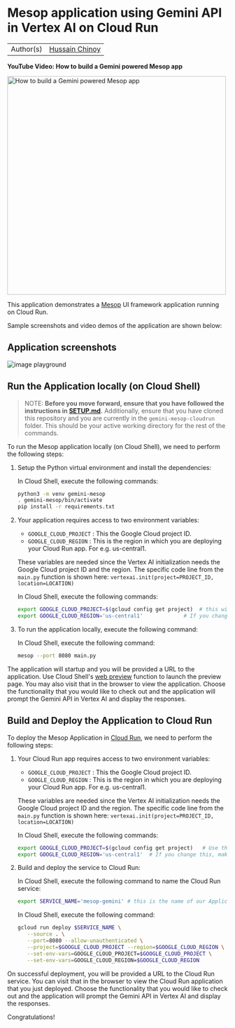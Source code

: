 # Mesop application using Gemini API in Vertex AI on Cloud Run

|           |                                               |
| --------- | --------------------------------------------- |
| Author(s) | [Hussain Chinoy](https://github.com/ghchinoy) |

<!-- markdownlint-disable MD036 -->
**YouTube Video: How to build a Gemini powered Mesop app**
<!-- markdownlint-enable MD036 -->

<!-- markdownlint-disable MD033 -->
<a href="https://www.youtube.com/watch?v=KUfPiSUJrwE&list=PLIivdWyY5sqJio2yeg1dlfILOUO2FoFRx" target="_blank">
  <img src="https://img.youtube.com/vi/KUfPiSUJrwE/maxresdefault.jpg" alt="How to build a Gemini powered Mesop app" width="500">
</a>
<!-- markdownlint-enable MD033 -->

This application demonstrates a [Mesop](https://github.com/google/mesop) UI framework application running on Cloud Run.

Sample screenshots and video demos of the application are shown below:

## Application screenshots

![image playground](https://storage.googleapis.com/github-repo/generative-ai/sample-apps/mesop-cloudrun/imageplayground.png)

## Run the Application locally (on Cloud Shell)

> NOTE: **Before you move forward, ensure that you have followed the instructions in [SETUP.md](../SETUP.md).**
> Additionally, ensure that you have cloned this repository and you are currently in the `gemini-mesop-cloudrun` folder. This should be your active working directory for the rest of the commands.

To run the Mesop application locally (on Cloud Shell), we need to perform the following steps:

1. Setup the Python virtual environment and install the dependencies:

   In Cloud Shell, execute the following commands:

   ```bash
   python3 -m venv gemini-mesop
   . gemini-mesop/bin/activate
   pip install -r requirements.txt
   ```

2. Your application requires access to two environment variables:

   - `GOOGLE_CLOUD_PROJECT` : This the Google Cloud project ID.
   - `GOOGLE_CLOUD_REGION` : This is the region in which you are deploying your Cloud Run app. For e.g. us-central1.

   These variables are needed since the Vertex AI initialization needs the Google Cloud project ID and the region. The specific code line from the `main.py`
   function is shown here:
   `vertexai.init(project=PROJECT_ID, location=LOCATION)`

   In Cloud Shell, execute the following commands:

   ```bash
   export GOOGLE_CLOUD_PROJECT=$(gcloud config get project)  # this will populate your current project ID
   export GOOGLE_CLOUD_REGION='us-central1'             # If you change this, make sure the region is supported.
   ```

3. To run the application locally, execute the following command:

   In Cloud Shell, execute the following command:

   ```bash
   mesop --port 8080 main.py
   ```

The application will startup and you will be provided a URL to the application. Use Cloud Shell's [web preview](https://cloud.google.com/shell/docs/using-web-preview) function to launch the preview page. You may also visit that in the browser to view the application. Choose the functionality that you would like to check out and the application will prompt the Gemini API in Vertex AI and display the responses.

## Build and Deploy the Application to Cloud Run

To deploy the Mesop Application in [Cloud Run](https://cloud.google.com/run/docs/quickstarts/deploy-container), we need to perform the following steps:

1. Your Cloud Run app requires access to two environment variables:

   - `GOOGLE_CLOUD_PROJECT` : This the Google Cloud project ID.
   - `GOOGLE_CLOUD_REGION` : This is the region in which you are deploying your Cloud Run app. For e.g. us-central1.

   These variables are needed since the Vertex AI initialization needs the Google Cloud project ID and the region. The specific code line from the `main.py`
   function is shown here:
   `vertexai.init(project=PROJECT_ID, location=LOCATION)`

   In Cloud Shell, execute the following commands:

   ```bash
   export GOOGLE_CLOUD_PROJECT=$(gcloud config get project)   # Use this or manually change this
   export GOOGLE_CLOUD_REGION='us-central1'  # If you change this, make sure the region is supported.
   ```

2. Build and deploy the service to Cloud Run:

   In Cloud Shell, execute the following command to name the Cloud Run service:

   ```bash
   export SERVICE_NAME='mesop-gemini' # this is the name of our Application and Cloud Run service. Change this if you'd like to.
   ```

   In Cloud Shell, execute the following command:

   ```bash
   gcloud run deploy $SERVICE_NAME \
      --source . \
      --port=8080 --allow-unauthenticated \
      --project=$GOOGLE_CLOUD_PROJECT --region=$GOOGLE_CLOUD_REGION \
      --set-env-vars=GOOGLE_CLOUD_PROJECT=$GOOGLE_CLOUD_PROJECT \
      --set-env-vars=GOOGLE_CLOUD_REGION=$GOOGLE_CLOUD_REGION
   ```

On successful deployment, you will be provided a URL to the Cloud Run service. You can visit that in the browser to view the Cloud Run application that you just deployed. Choose the functionality that you would like to check out and the application will prompt the Gemini API in Vertex AI and display the responses.

Congratulations!
